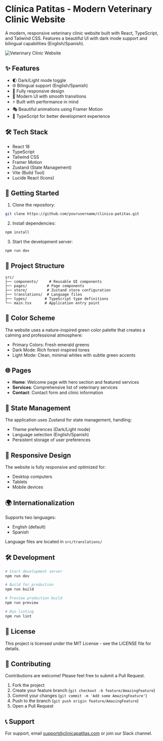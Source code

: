 # Clínica Patitas - Modern Veterinary Clinic Website

A modern, responsive veterinary clinic website built with React, TypeScript, and Tailwind CSS. Features a beautiful UI with dark mode support and bilingual capabilities (English/Spanish).

![Veterinary Clinic Website](https://images.unsplash.com/photo-1576201836106-db1758fd1c97?ixlib=rb-1.2.1&ixid=eyJhcHBfaWQiOjEyMDd9&auto=format&fit=crop&w=1200&q=80)

## ✨ Features

- 🌓 Dark/Light mode toggle
- 🌐 Bilingual support (English/Spanish)
- 📱 Fully responsive design
- 🎨 Modern UI with smooth transitions
- ⚡ Built with performance in mind
- 🎭 Beautiful animations using Framer Motion
- 🎯 TypeScript for better development experience

## 🛠️ Tech Stack

- React 18
- TypeScript
- Tailwind CSS
- Framer Motion
- Zustand (State Management)
- Vite (Build Tool)
- Lucide React (Icons)

## 🚀 Getting Started

1. Clone the repository:
```bash
git clone https://github.com/yourusername/clinica-patitas.git
```

2. Install dependencies:
```bash
npm install
```

3. Start the development server:
```bash
npm run dev
```

## 📁 Project Structure

```
src/
├── components/     # Reusable UI components
├── pages/         # Page components
├── store/         # Zustand store configuration
├── translations/  # Language files
├── types/        # TypeScript type definitions
└── main.tsx      # Application entry point
```

## 🎨 Color Scheme

The website uses a nature-inspired green color palette that creates a calming and professional atmosphere:

- Primary Colors: Fresh emerald greens
- Dark Mode: Rich forest-inspired tones
- Light Mode: Clean, minimal whites with subtle green accents

## 🌐 Pages

- **Home**: Welcome page with hero section and featured services
- **Services**: Comprehensive list of veterinary services
- **Contact**: Contact form and clinic information

## 🔄 State Management

The application uses Zustand for state management, handling:
- Theme preferences (Dark/Light mode)
- Language selection (English/Spanish)
- Persistent storage of user preferences

## 📱 Responsive Design

The website is fully responsive and optimized for:
- Desktop computers
- Tablets
- Mobile devices

## 🌍 Internationalization

Supports two languages:
- English (default)
- Spanish

Language files are located in `src/translations/`

## 🛠️ Development

```bash
# Start development server
npm run dev

# Build for production
npm run build

# Preview production build
npm run preview

# Run linting
npm run lint
```

## 📄 License

This project is licensed under the MIT License - see the LICENSE file for details.

## 👥 Contributing

Contributions are welcome! Please feel free to submit a Pull Request.

1. Fork the project
2. Create your feature branch (`git checkout -b feature/AmazingFeature`)
3. Commit your changes (`git commit -m 'Add some AmazingFeature'`)
4. Push to the branch (`git push origin feature/AmazingFeature`)
5. Open a Pull Request

## 📞 Support

For support, email support@clinicapatitas.com or join our Slack channel.

